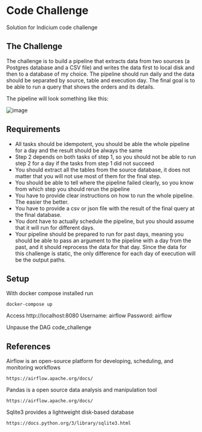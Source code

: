 # Code Challenge
Solution for Indicium code challenge

## The Challenge

The challenge is to build a pipeline that extracts data from two sources (a Postgres database and a CSV file) and writes the data first to local disk and then to a database of my choice. The pipeline should run daily and the data should be separated by source, table and execution day. The final goal is to be able to run a query that shows the orders and its details.

The pipeline will look something like this:

![image](https://user-images.githubusercontent.com/49417424/105993225-e2aefb00-6084-11eb-96af-3ec3716b151a.png)

## Requirements

- All tasks should be idempotent, you should be able the whole pipeline for a day and the result should be always the same
- Step 2 depends on both tasks of step 1, so you should not be able to run step 2 for a day if the tasks from step 1 did not succeed
- You should extract all the tables from the source database, it does not matter that you will not use most of them for the final step.
- You should be able to tell where the pipeline failed clearly, so you know from which step you should rerun the pipeline
- You have to provide clear instructions on how to run the whole pipeline. The easier the better.
- You have to provide a csv or json file with the result of the final query at the final database.
- You dont have to actually schedule the pipeline, but you should assume that it will run for different days.
- Your pipeline should be prepared to run for past days, meaning you should be able to pass an argument to the pipeline with a day from the past, and it should reprocess the data for that day. Since the data for this challenge is static, the only difference for each day of execution will be the output paths.

## Setup

With docker compose installed run

```
docker-compose up
```
Access http://localhost:8080
Username: airflow
Password: airflow

Unpause the DAG code_challenge

## References

Airflow is an open-source platform for developing, scheduling, and monitoring workflows
```
https://airflow.apache.org/docs/

```

Pandas is a open source data analysis and manipulation tool
```
https://airflow.apache.org/docs/

```

Sqlite3 provides a lightweight disk-based database
```
https://docs.python.org/3/library/sqlite3.html

```
